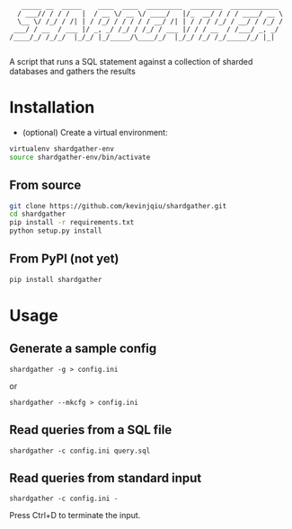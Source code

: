 ```
   _____ __  _____    ____  ____  _________  ________  ____________ 
  / ___// / / /   |  / __ \/ __ \/ ____/   |/_  __/ / / / ____/ __ \
  \__ \/ /_/ / /| | / /_/ / / / / / __/ /| | / / / /_/ / __/ / /_/ /
 ___/ / __  / ___ |/ _, _/ /_/ / /_/ / ___ |/ / / __  / /___/ _, _/ 
/____/_/ /_/_/  |_/_/ |_/_____/\____/_/  |_/_/ /_/ /_/_____/_/ |_|  
                                                                    
```

A script that runs a SQL statement against a collection of sharded databases and gathers the results


Installation
============

- (optional) Create a virtual environment:

```bash
virtualenv shardgather-env
source shardgather-env/bin/activate
```

From source
-----------

```bash
git clone https://github.com/kevinjqiu/shardgather.git
cd shardgather
pip install -r requirements.txt
python setup.py install
```


From PyPI (not yet)
-------------------

```python
pip install shardgather
```


Usage
=====

Generate a sample config
------------------------

    shardgather -g > config.ini

or

    shardgather --mkcfg > config.ini

Read queries from a SQL file
----------------------------

    shardgather -c config.ini query.sql

Read queries from standard input
--------------------------------

    shardgather -c config.ini -

Press Ctrl+D to terminate the input.
